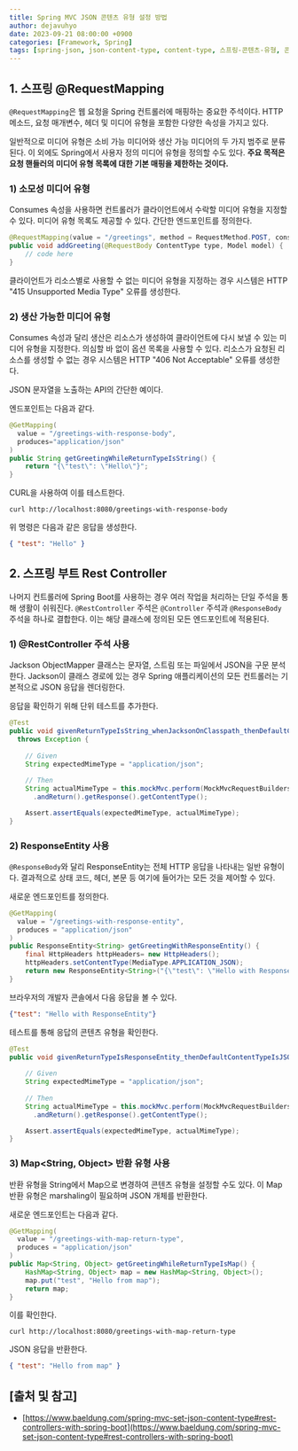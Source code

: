 ```yaml
---
title: Spring MVC JSON 콘텐츠 유형 설정 방법
author: dejavuhyo
date: 2023-09-21 08:00:00 +0900
categories: [Framework, Spring]
tags: [spring-json, json-content-type, content-type, 스프링-콘텐츠-유형, 콘텐츠-유형]
---
```


## 1. 스프링 @RequestMapping
`@RequestMapping`은 웹 요청을 Spring 컨트롤러에 매핑하는 중요한 주석이다. HTTP 메소드, 요청 매개변수, 헤더 및 미디어 유형을 포함한 다양한 속성을 가지고 있다.

일반적으로 미디어 유형은 소비 가능 미디어와 생산 가능 미디어의 두 가지 범주로 분류된다. 이 외에도 Spring에서 사용자 정의 미디어 유형을 정의할 수도 있다. **주요 목적은 요청 핸들러의 미디어 유형 목록에 대한 기본 매핑을 제한하는 것이다.**

### 1) 소모성 미디어 유형
Consumes 속성을 사용하면 컨트롤러가 클라이언트에서 수락할 미디어 유형을 지정할 수 있다. 미디어 유형 목록도 제공할 수 있다. 간단한 엔드포인트를 정의한다.

```java
@RequestMapping(value = "/greetings", method = RequestMethod.POST, consumes="application/json")
public void addGreeting(@RequestBody ContentType type, Model model) {
    // code here
}
```

클라이언트가 리소스별로 사용할 수 없는 미디어 유형을 지정하는 경우 시스템은 HTTP "415 Unsupported Media Type" 오류를 생성한다.

### 2) 생산 가능한 미디어 유형
Consumes 속성과 달리 생산은 리소스가 생성하여 클라이언트에 다시 보낼 수 있는 미디어 유형을 지정한다. 의심할 바 없이 옵션 목록을 사용할 수 있다. 리소스가 요청된 리소스를 생성할 수 없는 경우 시스템은 HTTP "406 Not Acceptable" 오류를 생성한다.

JSON 문자열을 노출하는 API의 간단한 예이다.

엔드포인트는 다음과 같다.

```java
@GetMapping(
  value = "/greetings-with-response-body", 
  produces="application/json"
) 
public String getGreetingWhileReturnTypeIsString() { 
    return "{\"test\": \"Hello\"}";
}
```

CURL을 사용하여 이를 테스트한다.

```shell
curl http://localhost:8080/greetings-with-response-body
```

위 명령은 다음과 같은 응답을 생성한다.

```json
{ "test": "Hello" }
```

## 2. 스프링 부트 Rest Controller
나머지 컨트롤러에 Spring Boot를 사용하는 경우 여러 작업을 처리하는 단일 주석을 통해 생활이 쉬워진다. `@RestController` 주석은 `@Controller` 주석과 `@ResponseBody` 주석을 하나로 결합한다. 이는 해당 클래스에 정의된 모든 엔드포인트에 적용된다.

### 1) @RestController 주석 사용
Jackson ObjectMapper 클래스는 문자열, 스트림 또는 파일에서 JSON을 구문 분석한다. Jackson이 클래스 경로에 있는 경우 Spring 애플리케이션의 모든 컨트롤러는 기본적으로 JSON 응답을 렌더링한다.

응답을 확인하기 위해 단위 테스트를 추가한다.

```java
@Test
public void givenReturnTypeIsString_whenJacksonOnClasspath_thenDefaultContentTypeIsJSON() 
  throws Exception {
    
    // Given
    String expectedMimeType = "application/json";
    
    // Then
    String actualMimeType = this.mockMvc.perform(MockMvcRequestBuilders.get("/greetings-with-response-body", 1))
      .andReturn().getResponse().getContentType();

    Assert.assertEquals(expectedMimeType, actualMimeType);
}
```

### 2) ResponseEntity 사용
`@ResponseBody`와 달리 ResponseEntity는 전체 HTTP 응답을 나타내는 일반 유형이다. 결과적으로 상태 코드, 헤더, 본문 등 여기에 들어가는 모든 것을 제어할 수 있다.

새로운 엔드포인트를 정의한다.

```java
@GetMapping(
  value = "/greetings-with-response-entity",
  produces = "application/json"
)
public ResponseEntity<String> getGreetingWithResponseEntity() {
    final HttpHeaders httpHeaders= new HttpHeaders();
    httpHeaders.setContentType(MediaType.APPLICATION_JSON);
    return new ResponseEntity<String>("{\"test\": \"Hello with ResponseEntity\"}", httpHeaders, HttpStatus.OK);
}
```

브라우저의 개발자 콘솔에서 다음 응답을 볼 수 있다.

```json
{"test": "Hello with ResponseEntity"}
```

테스트를 통해 응답의 콘텐츠 유형을 확인한다.

```java
@Test
public void givenReturnTypeIsResponseEntity_thenDefaultContentTypeIsJSON() throws Exception {
    
    // Given
    String expectedMimeType = "application/json";
    
    // Then
    String actualMimeType = this.mockMvc.perform(MockMvcRequestBuilders.get("/greetings-with-response-entity", 1))
      .andReturn().getResponse().getContentType();

    Assert.assertEquals(expectedMimeType, actualMimeType);
}
```

### 3) Map<String, Object> 반환 유형 사용
반환 유형을 String에서 Map으로 변경하여 콘텐츠 유형을 설정할 수도 있다. 이 Map 반환 유형은 marshaling이 필요하며 JSON 개체를 반환한다.

새로운 엔드포인트는 다음과 같다.

```java
@GetMapping(
  value = "/greetings-with-map-return-type", 
  produces = "application/json"
)
public Map<String, Object> getGreetingWhileReturnTypeIsMap() {
    HashMap<String, Object> map = new HashMap<String, Object>();
    map.put("test", "Hello from map");
    return map;
}
```

이를 확인한다.

```shell
curl http://localhost:8080/greetings-with-map-return-type
```

JSON 응답을 반환한다.

```json
{ "test": "Hello from map" }
```

## [출처 및 참고]
* [https://www.baeldung.com/spring-mvc-set-json-content-type#rest-controllers-with-spring-boot](https://www.baeldung.com/spring-mvc-set-json-content-type#rest-controllers-with-spring-boot)
